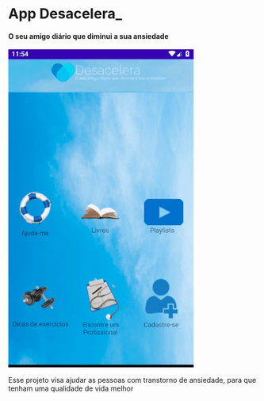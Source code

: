# App Desacelera_
#### O seu amigo diário que diminui a sua ansiedade

![App](https://github.com/leandrosax10/Desacelera_/blob/master/Anima%C3%A7%C3%A3o_App.gif)

<p>Esse projeto visa ajudar as pessoas com transtorno de ansiedade, para que tenham uma qualidade de vida melhor</p>


